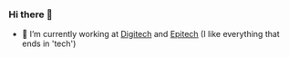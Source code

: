 ### Hi there 👋

- 🔭 I’m currently working at [Digitech](https://digitech.fr) and [Epitech](https://epitech.eu) (I like everything that ends in 'tech')
